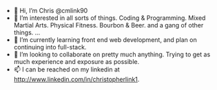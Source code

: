 - 👋 Hi, I’m Chris @cmlink90
- 👀 I’m interested in all sorts of things. Coding & Programming. Mixed Martial Arts. Physical Fitness. Bourbon & Beer. and a gang of other things. ...
- 🌱 I’m currently learning front end web development, and plan on continuing into full-stack.
- 💞️ I’m looking to collaborate on pretty much anything. Trying to get as much experience and exposure as possible. 
- 📫 I can be reached on my linkedin at http://www.linkedin.com/in/christopherlink1.

<!---
cmlink90/cmlink90 is a ✨ special ✨ repository because its `README.md` (this file) appears on your GitHub profile.
You can click the Preview link to take a look at your changes.
--->
